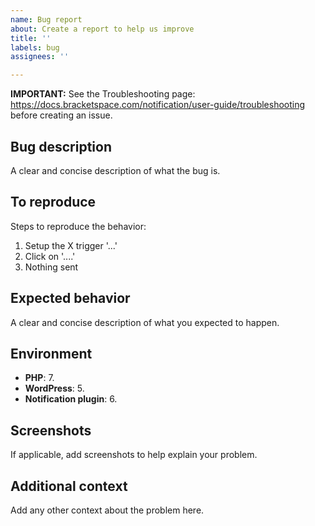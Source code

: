 ```yaml
---
name: Bug report
about: Create a report to help us improve
title: ''
labels: bug
assignees: ''

---
```


**IMPORTANT:** See the Troubleshooting page: https://docs.bracketspace.com/notification/user-guide/troubleshooting before creating an issue.

## Bug description ##

A clear and concise description of what the bug is.

## To reproduce ##

Steps to reproduce the behavior:
1. Setup the X trigger '...'
2. Click on '....'
3. Nothing sent

## Expected behavior ##

A clear and concise description of what you expected to happen.

## Environment ##

- **PHP**: 7.
- **WordPress**: 5.
- **Notification plugin**: 6.

## Screenshots ##

If applicable, add screenshots to help explain your problem.

## Additional context ##

Add any other context about the problem here.
